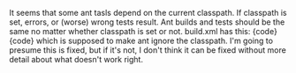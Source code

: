 It seems that some ant tasls depend on the current classpath. If classpath is set, errors, or (worse) wrong tests result. Ant builds and tests should be the same no matter whether classpath is set or not.
build.xml has this:
{code}
  <property name="build.sysclasspath" value="ignore"/>
{code}
which is supposed to make ant ignore the classpath.  I'm going to presume this is fixed, but if it's not, I don't think it can be fixed without more detail about what doesn't work right.
